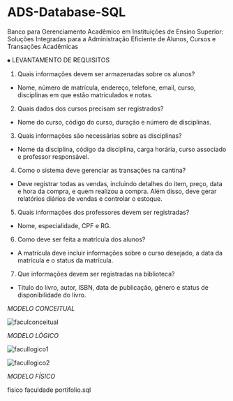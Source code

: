 # ADS-Database-SQL
Banco para Gerenciamento Acadêmico em Instituições de Ensino Superior:
Soluções Integradas para a Administração Eficiente de Alunos, Cursos e Transações Acadêmicas


⦁	 LEVANTAMENTO DE REQUISITOS

1. Quais informações devem ser armazenadas sobre os alunos?
 - Nome, número de matrícula, endereço, telefone, email, curso, disciplinas em que estão
matriculados e notas.

2. Quais dados dos cursos precisam ser registrados?
 - Nome do curso, código do curso, duração e número de disciplinas.

3. Quais informações são necessárias sobre as disciplinas?
 - Nome da disciplina, código da disciplina, carga horária, curso associado e professor
responsável.

4. Como o sistema deve gerenciar as transações na cantina?
 - Deve registrar todas as vendas, incluindo detalhes do item, preço, data e hora da compra, e
quem realizou a compra. Além disso, deve gerar relatórios diários de vendas e controlar o
estoque.

5. Quais informações dos professores devem ser registradas?
 - Nome, especialidade, CPF e RG.

6. Como deve ser feita a matrícula dos alunos?
 - A matrícula deve incluir informações sobre o curso desejado, a data da matrícula e o status
da matrícula.

7. Que informações devem ser registradas na biblioteca?
 - Título do livro, autor, ISBN, data de publicação, gênero e status de disponibilidade do livro.


*MODELO CONCEITUAL*

![faculconceitual](https://github.com/user-attachments/assets/decb4ead-61c5-4ced-9aab-55979f431374)


*MODELO LÓGICO*

![facullogico1](https://github.com/user-attachments/assets/f43c012b-96bc-4f47-96f1-a51d35bddae3)

![facullogico2](https://github.com/user-attachments/assets/d9c7c65f-2688-450d-abc4-7bc907d5307c)


*MODELO FÍSICO*

fisico faculdade portifolio.sql

